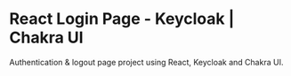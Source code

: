 # React Login Page - Keycloak | Chakra UI

Authentication & logout page project using React, Keycloak and Chakra UI.
